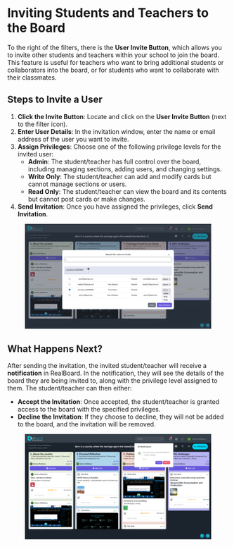 # Inviting Students and Teachers to the Board

To the right of the filters, there is the **User Invite Button**, which allows you to invite other students and teachers within your school to join the board. This feature is useful for teachers who want to bring additional students or collaborators into the board, or for students who want to collaborate with their classmates.

## Steps to Invite a User

1. **Click the Invite Button**: Locate and click on the **User Invite Button** (next to the filter icon).
2. **Enter User Details**: In the invitation window, enter the name or email address of the user you want to invite.
3. **Assign Privileges**: Choose one of the following privilege levels for the invited user:
   * **Admin**: The student/teacher has full control over the board, including managing sections, adding users, and changing settings.
   * **Write Only**: The student/teacher can add and modify cards but cannot manage sections or users.
   * **Read Only**: The student/teacher  can view the board and its contents but cannot post cards or make changes.
4. **Send Invitation**: Once you have assigned the privileges, click **Send Invitation**.

<figure><img src="../.gitbook/assets/Screenshot 2024-09-05 105624.png" alt=""><figcaption></figcaption></figure>

## What Happens Next?

After sending the invitation, the invited student/teacher will receive a **notification** in RealBoard. In the notification, they will see the details of the board they are being invited to, along with the privilege level assigned to them. The student/teacher can then either:

* **Accept the Invitation**: Once accepted, the student/teacher is granted access to the board with the specified privileges.
* **Decline the Invitation**: If they choose to decline, they will not be added to the board, and the invitation will be removed.

<figure><img src="../.gitbook/assets/Screenshot 2024-09-05 105745 (1).png" alt=""><figcaption></figcaption></figure>
